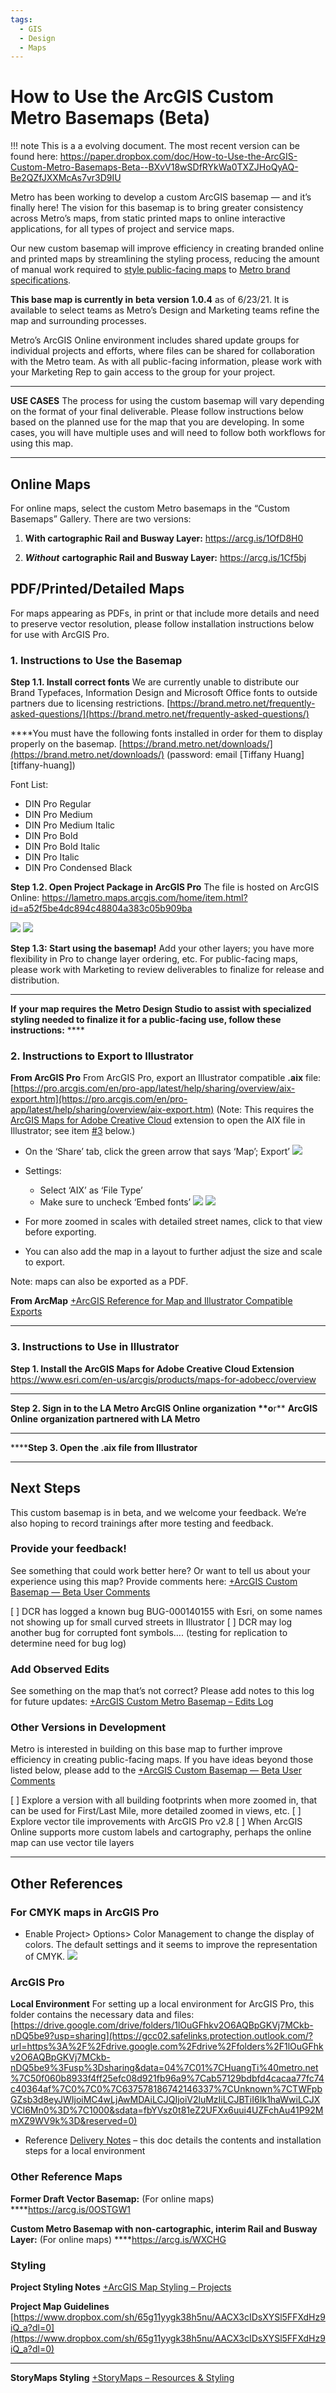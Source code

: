```yaml
---
tags:
  - GIS
  - Design
  - Maps
---
```


# How to Use the ArcGIS Custom Metro Basemaps (Beta)

!!! note
    This is a a evolving document. The most recent version can be found here: https://paper.dropbox.com/doc/How-to-Use-the-ArcGIS-Custom-Metro-Basemaps-Beta--BXvV18wSDfRYkWa0TXZJHoQyAQ-Be2QZfJXXMcAs7vr3D9IU

Metro has been working to develop a custom ArcGIS basemap — and it’s finally here! The vision for this basemap is to bring greater consistency across Metro’s maps, from static printed maps to online interactive applications, for all types of project and service maps.

Our new custom basemap will improve efficiency in creating branded online and printed maps by streamlining the styling process, reducing the amount of manual work required to [style public-facing maps](https://www.dropbox.com/s/819q9y3ncffxxkn/21-2363_Project_Map_Style_Sheet_2021_May12.pdf?dl=0) to [Metro brand specifications](http://brand.metro.net).

**This base map is currently in** **beta** **version** **1.0.4** as of 6/23/21. It is available to select teams as Metro’s Design and Marketing teams refine the map and surrounding processes.

Metro’s ArcGIS Online environment includes shared update groups for individual projects and efforts, where files can be shared for collaboration with the Metro team. As with all public-facing information, please work with your Marketing Rep to gain access to the group for your project.

----------

**USE CASES**
The process for using the custom basemap will vary depending on the format of your final deliverable. Please follow instructions below based on the planned use for the map that you are developing. In some cases, you will have multiple uses and will need to follow both workflows for using this map.
****

## Online Maps

For online maps, select the custom Metro basemaps in the “Custom Basemaps” Gallery. There are two versions:

1. **With cartographic Rail and Busway Layer:** https://arcg.is/1OfD8H0

2. ***Without*** **cartographic Rail and Busway Layer:** https://arcg.is/1Cf5bj

## PDF/Printed/Detailed Maps

For maps appearing as PDFs, in print or that include more details and need to preserve vector resolution, please follow installation instructions below for use with ArcGIS Pro.

### 1. Instructions to Use the Basemap

**Step 1.1. Install correct fonts**
We are currently unable to distribute our Brand Typefaces, Information Design and Microsoft Office fonts to outside partners due to licensing restrictions.
[https://brand.metro.net/frequently-asked-questions/](https://brand.metro.net/frequently-asked-questions/)

****You must have the following fonts installed in order for them to display properly on the basemap. [https://brand.metro.net/downloads/](https://brand.metro.net/downloads/) (password: email [Tiffany Huang][tiffany-huang])

Font List:

- DIN Pro Regular
- DIN Pro Medium
- DIN Pro Medium Italic
- DIN Pro Bold
- DIN Pro Bold Italic
- DIN Pro Italic
- DIN Pro Condensed Black

**Step 1.2. Open Project Package in ArcGIS Pro**
The file is hosted on ArcGIS Online:
https://lametro.maps.arcgis.com/home/item.html?id=a52f5be4dc894c48804a383c05b909ba

![](https://paper-attachments.dropbox.com/s_215F0156F7DACE998841D053A078647E235E3C533F0C8A40D4778FD94B2BDD4A_1624040086399_image.png)
![](https://paper-attachments.dropbox.com/s_215F0156F7DACE998841D053A078647E235E3C533F0C8A40D4778FD94B2BDD4A_1624040390123_image.png)

**Step 1.3: Start using the basemap!**
Add your other layers; you have more flexibility in Pro to change layer ordering, etc.
For public-facing maps, please work with Marketing to review deliverables to finalize for release and distribution.

----------

**If** **your map requires** **the** **Metro Design Studio to assist with specialized styling needed to finalize it for a public-facing use, follow these instructions:**  ****

### 2. Instructions to Export to Illustrator

**From ArcGIS Pro**
From ArcGIS Pro, export an Illustrator compatible **.aix** file:
[https://pro.arcgis.com/en/pro-app/latest/help/sharing/overview/aix-export.htm](https://pro.arcgis.com/en/pro-app/latest/help/sharing/overview/aix-export.htm)
(Note: This requires the [ArcGIS Maps for Adobe Creative Cloud](https://links.esri.com/agol-help/m4cc/aix-files) extension to open the AIX file in Illustrator; see item [#3](https://paper.dropbox.com/doc/How-to-Use-the-ArcGIS-Custom-Metro-Basemaps--BM6Zs9F4195Ss6WK~Vcc8Tp1Ag-Be2QZfJXXMcAs7vr3D9IU#:uid=858638540131597640420833&h2=3.-Instructions-to-Use-in-Illu) below.)

- On the ‘Share’ tab, click the green arrow that says ‘Map’; Export’
![](https://paper-attachments.dropbox.com/s_215F0156F7DACE998841D053A078647E235E3C533F0C8A40D4778FD94B2BDD4A_1624046757076_image.png)

- Settings:
  - Select ‘AIX’ as ‘File Type’
  - Make sure to uncheck ‘Embed fonts’
![](https://paper-attachments.dropbox.com/s_215F0156F7DACE998841D053A078647E235E3C533F0C8A40D4778FD94B2BDD4A_1624046790233_image.png)
![](https://paper-attachments.dropbox.com/s_215F0156F7DACE998841D053A078647E235E3C533F0C8A40D4778FD94B2BDD4A_1624062345047_Screen+Shot+2021-06-18+at+5.23.50+PM.png)

- For more zoomed in scales with detailed street names, click to that view before exporting. 
- You can also add the map in a layout to further adjust the size and scale to export.

Note: maps can also be exported as a PDF.

**From ArcMap**
[+ArcGIS Reference for Map and Illustrator Compatible Exports](https://paper.dropbox.com/doc/ArcGIS-Reference-for-Map-and-Illustrator-Compatible-Exports-pQiPdEGc3IZ6veDC5XzYX) 

----------

### 3. Instructions to Use in Illustrator

**Step 1. Install the ArcGIS Maps for Adobe Creative Cloud Extension**
https://www.esri.com/en-us/arcgis/products/maps-for-adobecc/overview
****
******Step 2.** **Sign in to the** **LA Metro ArcGIS Online organization** **o****r** **ArcGIS Online** **organization partnered with LA Metro**
****
******Step 3. Open the .aix file from Illustrator**

----------

## Next Steps

This custom basemap is in beta, and we welcome your feedback. We’re also hoping to record trainings after more testing and feedback.

### Provide your feedback!

See something that could work better here? Or want to tell us about your experience using this map? Provide comments here: [+ArcGIS Custom Basemap — Beta User Comments](https://paper.dropbox.com/doc/ArcGIS-Custom-Basemap-Beta-User-Comments-bGqZEBJDUpehFGonN0h45) 

[ ] DCR has logged a known bug BUG-000140155 with Esri, on some names not showing up for small curved streets in Illustrator
[ ] DCR may log another bug for corrupted font symbols…. (testing for replication to determine need for bug log)

### Add Observed Edits

See something on the map that’s not correct? Please add notes to this log for future updates: [+ArcGIS Custom Metro Basemap – Edits Log](https://paper.dropbox.com/doc/ArcGIS-Custom-Metro-Basemap-Edits-Log-sdMzVAgnRPZd4RZkKrTSD) 

### Other Versions in Development

Metro is interested in building on this base map to further improve efficiency in creating public-facing maps. If you have ideas beyond those listed below, please add to the [+ArcGIS Custom Basemap — Beta User Comments](https://paper.dropbox.com/doc/ArcGIS-Custom-Basemap-Beta-User-Comments-bGqZEBJDUpehFGonN0h45) 

[ ] Explore a version with all building footprints when more zoomed in, that can be used for First/Last Mile, more detailed zoomed in views, etc.
[ ] Explore vector tile improvements with ArcGIS Pro v2.8
[ ] When ArcGIS Online supports more custom labels and cartography, perhaps the online map can use vector tile layers

----------

## Other References

### For CMYK maps in ArcGIS Pro

- Enable Project> Options> Color Management to change the display of colors. The default settings and it seems to improve the representation of CMYK.
![](https://paper-attachments.dropbox.com/s_AEC04767EAD9A01D3D25F2F6D40F733D073A137777BD46ACBF276FCBBF5B6750_1624056266917_color_mgmt.png)

### ArcGIS Pro

**Local Environment**
For setting up a local environment for ArcGIS Pro, this folder contains the necessary data and files: [https://drive.google.com/drive/folders/1lOuGFhkv2O6AQBpGKVj7MCkb-nDQ5be9?usp=sharing](https://gcc02.safelinks.protection.outlook.com/?url=https%3A%2F%2Fdrive.google.com%2Fdrive%2Ffolders%2F1lOuGFhkv2O6AQBpGKVj7MCkb-nDQ5be9%3Fusp%3Dsharing&data=04%7C01%7CHuangTi%40metro.net%7C50f060b8933f4ff25efc08d921fb96a9%7Cab57129bdbfd4cacaa77fc74c40364af%7C0%7C0%7C637578186742146337%7CUnknown%7CTWFpbGZsb3d8eyJWIjoiMC4wLjAwMDAiLCJQIjoiV2luMzIiLCJBTiI6Ik1haWwiLCJXVCI6Mn0%3D%7C1000&sdata=fbYVsz0t81eZ2UFXx6uui4UZFchAu41P92MmXZ9WV9k%3D&reserved=0)

- Reference [Delivery Notes](https://gcc02.safelinks.protection.outlook.com/?url=https%3A%2F%2Fdocs.google.com%2Fdocument%2Fd%2F1juxdNZkkbSfftUJZ1KwIzl6NVkxOnI2x9oT_CqM_HR4%2Fedit%3Fusp%3Dsharing&data=04%7C01%7CHuangTi%40metro.net%7C50f060b8933f4ff25efc08d921fb96a9%7Cab57129bdbfd4cacaa77fc74c40364af%7C0%7C0%7C637578186742156223%7CUnknown%7CTWFpbGZsb3d8eyJWIjoiMC4wLjAwMDAiLCJQIjoiV2luMzIiLCJBTiI6Ik1haWwiLCJXVCI6Mn0%3D%7C1000&sdata=h3J3Iq%2FvbJpVUjzzZ3jagqt3CuGn7wbhQoLVVL5YTFk%3D&reserved=0) – this doc details the contents and installation steps for a local environment

### Other Reference Maps

**Former Draft Vector Basemap:**
(For online maps)
****https://arcg.is/0OSTGW1

**Custom Metro Basemap with non-cartographic, interim Rail and Busway Layer:**
(For online maps)
****https://arcg.is/WXCHG

### Styling

**Project Styling Notes**
[+ArcGIS Map Styling – Projects](https://paper.dropbox.com/doc/ArcGIS-Map-Styling-Projects-kRhsM17SNSh8pduhk1dio) 

**Project Map Guidelines**
[https://www.dropbox.com/sh/65g11yygk38h5nu/AACX3cIDsXYSl5FFXdHz9iQ_a?dl=0](https://www.dropbox.com/sh/65g11yygk38h5nu/AACX3cIDsXYSl5FFXdHz9iQ_a?dl=0)
****
**StoryMaps Styling**
[+StoryMaps – Resources & Styling](https://paper.dropbox.com/doc/StoryMaps-Resources-Styling-mMqPVIz3dFySjNH7pd0R3) 
